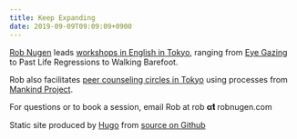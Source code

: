 ```yaml
---
title: Keep Expanding
date: 2019-09-09T09:09:09+0900
---
```


[Rob Nugen](https://www.facebook.com/barefootrob/) leads [workshops in English in Tokyo](https://www.facebook.com/barefootrob/events), ranging from [Eye Gazing](https://www.facebook.com/events/493730671447073/) to Past Life Regressions to Walking Barefoot.

Rob also facilitates [peer counseling circles in Tokyo](https://www.mkpjapan.org/) using processes from [Mankind Project](https://www.mkp.org/).


For questions or to book a session, email Rob at rob **α𝐭** robnugen.com

Static site produced by [Hugo](http://gohugo.io/) from [source on Github](https://github.com/thunderrabbit/hugo-simple-robnugen.com)

